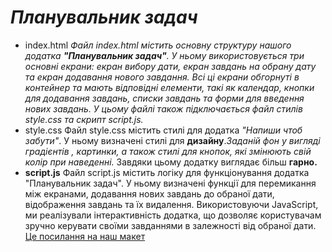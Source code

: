 # *Планувальник задач*
* index.html
_Файл index.html містить основну структуру нашого додатка **"Планувальник задач"**. У ньому використовується три основні екрани: екран вибору дати, екран завдань на обрану дату та екран додавання нового завдання. Всі ці екрани обгорнуті в контейнер та мають відповідні елементи, такі як календар, кнопки для додавання завдань, списки завдань та форми для введення нових завдань. У цьому файлі також підключається файл стилів style.css та скрипт script.js._
* style.css
Файл style.css містить стилі для додатка *"Напиши чтоб забути"*. У ньому визначені стилі для **дизайну**.*Заданій фон у вигляді градієнтів , картинки, а також стилі для кнопок, які змінюють свій колір при наведенні.* Завдяки цьому додатку виглядає більш **гарно.**
* __script.js__  Файл script.js містить логіку для функціонування додатка "Планувальник задач". У ньому визначені функції для перемикання між екранами, додавання нових завдань до обраної дати, відображення завдань та їх видалення. Використовуючи JavaScript, ми реалізували інтерактивність додатка, що дозволяє користувачам зручно керувати своїми завданнями в залежності від обраної дати. [Це посилання на наш макет](https://www.figma.com/design/GewMeI0WUZ70k8y2chTNi4/%D0%BF%D0%BB%D0%B0%D0%BD%D1%83%D0%B2%D0%B0%D0%BB%D1%8C%D0%BD%D0%B8%D0%BA?node-id=0-1&t=lBLzHlCHi41ztzQu-0)
